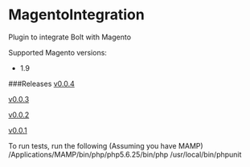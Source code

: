 # MagentoIntegration
Plugin to integrate Bolt with Magento

Supported Magento versions:
+ 1.9

###Releases
[v0.0.4](https://s3-us-west-1.amazonaws.com/bolt-public/magento-integration-release/magento_integration_v004.tar.gz)

[v0.0.3](https://s3-us-west-1.amazonaws.com/bolt-public/magento-integration-release/magento_integration_v003.tar.gz)

[v0.0.2](https://s3-us-west-1.amazonaws.com/bolt-public/magento-integration-release/magento_integration_v002.tar.gz)

[v0.0.1](https://s3-us-west-1.amazonaws.com/bolt-public/magento-integration-release/magento_integration_v001.tar.gz)

To run tests, run the following (Assuming you have MAMP)
/Applications/MAMP/bin/php/php5.6.25/bin/php /usr/local/bin/phpunit
